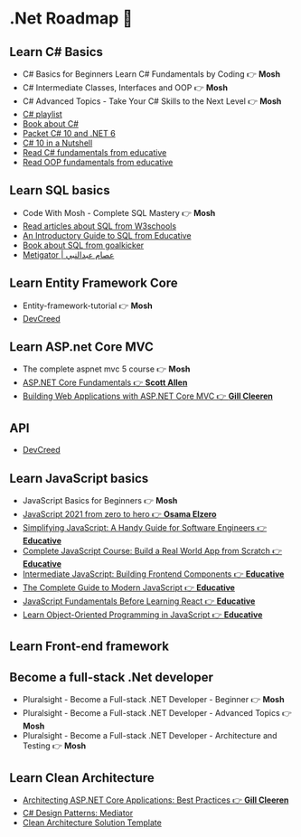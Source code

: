 # .Net Roadmap 🚀
## Learn C# Basics
- C# Basics for Beginners Learn C# Fundamentals by Coding 👉 <strong>Mosh</strong>
- C# Intermediate Classes, Interfaces and OOP 👉 <strong>Mosh</strong>
- C# Advanced Topics - Take Your C# Skills to the Next Level 👉 <strong>Mosh</strong> 
- [C# playlist](https://youtube.com/playlist?list=PL4n1Qos4Tb6SWPbJNpiznp-Ok4A8J_23l)
- [Book about C#](https://goalkicker.com/CSharpBook/)
- [Packet C# 10 and .NET 6](https://eg1lib.org/book/18091064/d6928c)
- [C# 10 in a Nutshell](https://eg1lib.org/book/19175116/198a48)
- [Read C# fundamentals from educative](https://www.educative.io/courses/c-sharp-for-programmers-a-practical-guide)
- [Read OOP fundamentals from educative](https://www.educative.io/courses/learn-object-oriented-programming-in-c-sharp)

## Learn SQL basics 
- Code With Mosh - Complete SQL Mastery 👉 <strong>Mosh</strong>
- [Read articles about SQL from W3schools](https://www.w3schools.com/sql/sql_intro.asp)
- [An Introductory Guide to SQL from Educative](https://www.educative.io/courses/introductory-guide-to-sql)
- [Book about SQL from goalkicker](https://goalkicker.com/SQLBook/)
- [Metigator | عصام عبدالنبي](https://www.youtube.com/playlist?list=PL4n1Qos4Tb6RP_OovpgjoHLkCVaYFy-aj)

## Learn Entity Framework Core 
- Entity-framework-tutorial 👉 <strong>Mosh</strong>
- [DevCreed](https://www.youtube.com/playlist?list=PL62tSREI9C-cHV28v-EqWinveTTAos8Pp)
## Learn ASP.net Core MVC
- The complete aspnet mvc 5 course 👉 <strong>Mosh</strong>
- [ASP.NET Core Fundamentals 👉 <strong>Scott Allen</strong>](https://app.pluralsight.com/library/courses/aspnet-core-fundamentals/table-of-contents)
- [Building Web Applications with ASP.NET Core MVC 👉 <strong>Gill Cleeren</strong>](https://app.pluralsight.com/library/courses/building-aspdotnet-core-mvc-web-applications/table-of-contents)

## API 
- [DevCreed](https://www.youtube.com/playlist?list=PL62tSREI9C-c_yZ0a7Yui1U22Tv4mBjSF)
## Learn JavaScript basics
- JavaScript Basics for Beginners 👉 <strong>Mosh</strong> 
- [JavaScript 2021 from zero to hero 👉 <strong>Osama Elzero</strong>](https://www.youtube.com/playlist?list=PLDoPjvoNmBAx3kiplQR_oeDqLDBUDYwVv) 
- [Simplifying JavaScript: A Handy Guide for Software Engineers 👉 <strong>Educative</strong>](https://www.educative.io/courses/simplifying-javascript-handy-guide)
- [Complete JavaScript Course: Build a Real World App from Scratch 👉 <strong>Educative</strong>](https://www.educative.io/courses/the-complete-javascript-course-build-a-real-world-app-from-scratch)
- [Intermediate JavaScript: Building Frontend Components 👉 <strong>Educative</strong>](https://www.educative.io/courses/intermediate-javascript)
- [The Complete Guide to Modern JavaScript 👉 <strong>Educative</strong>](https://www.educative.io/courses/complete-guide-to-modern-javascript)
- [JavaScript Fundamentals Before Learning React 👉 <strong>Educative</strong>](https://www.educative.io/courses/javascript-fundamentals-before-learning-react)
- [Learn Object-Oriented Programming in JavaScript 👉 <strong>Educative</strong>](https://www.educative.io/courses/learn-object-oriented-programming-in-javascript)
## Learn Front-end framework
## Become a full-stack .Net developer  
-  Pluralsight - Become a Full-stack .NET Developer - Beginner 👉 <strong>Mosh</strong> 
-  Pluralsight - Become a Full-stack .NET Developer - Advanced Topics  👉 <strong>Mosh</strong> 
-  Pluralsight - Become a Full-stack .NET Developer - Architecture and Testing 👉 <strong>Mosh</strong> 
## Learn Clean Architecture 
- [Architecting ASP.NET Core Applications: Best Practices 👉 <strong>Gill Cleeren</strong>](https://app.pluralsight.com/library/courses/architecting-asp-dot-net-core-applications-best-practices/table-of-contents)
- [C# Design Patterns: Mediator](https://app.pluralsight.com/library/courses/c-sharp-design-patterns-mediator/table-of-contents)
- [Clean Architecture Solution Template](https://github.com/jasontaylordev/CleanArchitecture) 
